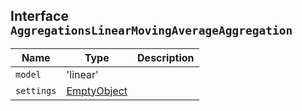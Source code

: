 ## Interface `AggregationsLinearMovingAverageAggregation`

| Name | Type | Description |
| - | - | - |
| `model` | 'linear' | &nbsp; |
| `settings` | [EmptyObject](./EmptyObject.md) | &nbsp; |
